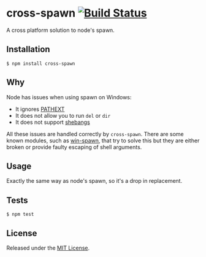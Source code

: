 # cross-spawn [![Build Status](https://travis-ci.org/IndigoUnited/node-cross-spawn.svg?branch=master)](https://travis-ci.org/IndigoUnited/node-cross-spawn)

A cross platform solution to node's spawn.


## Installation

`$ npm install cross-spawn`


## Why

Node has issues when using spawn on Windows:

- It ignores [PATHEXT](https://github.com/joyent/node/issues/2318)
- It does not allow you to run `del` or `dir`
- It does not support [shebangs](http://pt.wikipedia.org/wiki/Shebang)

All these issues are handled correctly by `cross-spawn`.
There are some known modules, such as [win-spawn](https://github.com/ForbesLindesay/win-spawn), that try to solve this but they are either broken or provide faulty escaping of shell arguments.


## Usage

Exactly the same way as node's spawn, so it's a drop in replacement.


## Tests

`$ npm test`


## License

Released under the [MIT License](http://www.opensource.org/licenses/mit-license.php).
